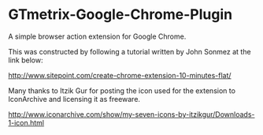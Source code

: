 # GTmetrix-Google-Chrome-Plugin
A simple browser action extension for Google Chrome.

This was constructed by following a tutorial written by John Sonmez at the link below:

http://www.sitepoint.com/create-chrome-extension-10-minutes-flat/

Many thanks to Itzik Gur for posting the icon used 
for the extension to IconArchive and licensing it as freeware.

http://www.iconarchive.com/show/my-seven-icons-by-itzikgur/Downloads-1-icon.html

